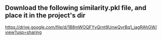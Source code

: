 
## Download the following similarity.pkl file, and place it in the project's dir

https://drive.google.com/file/d/1B8mWOQFYyQrnt9UnwQyrBq1_iagRAhGW/view?usp=sharing